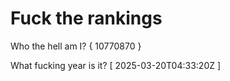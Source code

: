 # Fuck the rankings

Who the hell am I?
{ 10770870 }

What fucking year is it?
[ 2025-03-20T04:33:20Z ]
